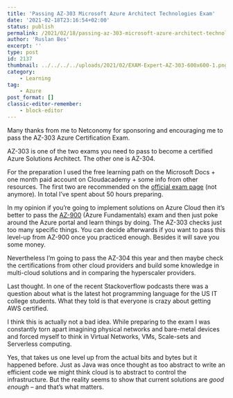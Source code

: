 ```yaml
---
title: 'Passing AZ-303 Microsoft Azure Architect Technologies Exam'
date: '2021-02-18T23:16:54+02:00'
status: publish
permalink: /2021/02/18/passing-az-303-microsoft-azure-architect-technologies-exam
author: 'Ruslan Bes'
excerpt: ''
type: post
id: 2137
thumbnail: ../../../../uploads/2021/02/EXAM-Expert-AZ-303-600x600-1.png
category:
    - Learning
tag:
    - Azure
post_format: []
classic-editor-remember:
    - block-editor
---
```

Many thanks from me to Netconomy for sponsoring and encouraging me to pass the AZ-303 Azure Certification Exam.

AZ-303 is one of the two exams you need to pass to become a certified Azure Solutions Architect. The other one is AZ-304.

For the preparation I used the free learning path on the Microsoft Docs + one month paid account on Cloudacademy + some info from other resources. The first two are recommended on the [official exam page](https://docs.microsoft.com/en-us/learn/certifications/exams/az-303) (not anymore). In total I’ve spent about 50 hours preparing.

In my opinion if you’re going to implement solutions on Azure Cloud then it’s better to pass the [AZ-900](https://docs.microsoft.com/en-us/learn/certifications/exams/az-900) (Azure Fundamentals) exam and then just poke around the Azure portal and learn things by doing. The AZ-303 checks just too many specific things. You can decide afterwards if you want to pass this level-up from AZ-900 once you practiced enough. Besides it will save you some money.

Nevertheless I’m going to pass the AZ-304 this year and then maybe check the certifications from other cloud providers and build some knowledge in multi-cloud solutions and in comparing the hyperscaler providers.

Last thought. In one of the recent Stackoverflow podcasts there was a question about what is the latest hot programming language for the US IT college students. What they told is that everyone is crazy about getting AWS certified.

I think this is actually not a bad idea. While preparing to the exam I was constantly torn apart imagining physical networks and bare-metal devices and forced myself to think in Virtual Networks, VMs, Scale-sets and Serverless computing.

Yes, that takes us one level up from the actual bits and bytes but it happened before. Just as Java was once thought as too abstract to write an efficient code we might think cloud is to abstract to control the infrastructure. But the reality seems to show that current solutions are *good enough* – and that’s what matters.
